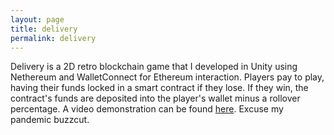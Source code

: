 ```yaml
---
layout: page
title: delivery
permalink: delivery
---
```


Delivery is a 2D retro blockchain game that I developed in Unity using Nethereum and WalletConnect for Ethereum interaction. Players pay to play, having their funds locked in a smart contract if they lose. If they win, the contract's funds are deposited into the player's wallet minus a rollover percentage. A video demonstration can be found [here](https://www.youtube.com/watch?v=oru4SNJuhCo). Excuse my pandemic buzzcut.

